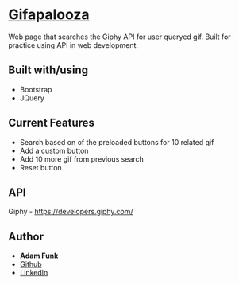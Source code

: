 # [Gifapalooza](https://funkaj.github.io/Gifapalooza/)
Web page that searches the Giphy API for user queryed gif. 
Built for practice using API in web development.

## Built with/using
* Bootstrap
* JQuery

## Current Features
* Search based on of the preloaded buttons for 10 related gif
* Add a custom button
* Add 10 more gif from previous search
* Reset button

## API
Giphy - https://developers.giphy.com/

## Author
* **Adam Funk** 
* [Github](https://github.com/funkaj)
* [LinkedIn](https://www.linkedin.com/feed/)
